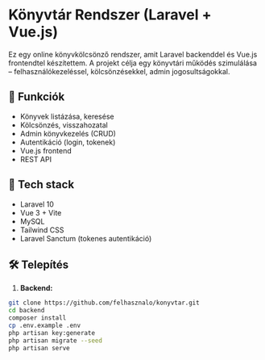 # Könyvtár Rendszer (Laravel + Vue.js)

Ez egy online könyvkölcsönző rendszer, amit Laravel backenddel és Vue.js frontendtel készítettem. A projekt célja egy könyvtári működés szimulálása – felhasználókezeléssel, kölcsönzésekkel, admin jogosultságokkal.

## 🚀 Funkciók

- Könyvek listázása, keresése
- Kölcsönzés, visszahozatal
- Admin könyvkezelés (CRUD)
- Autentikáció (login, tokenek)
- Vue.js frontend
- REST API

## 🧪 Tech stack

- Laravel 10
- Vue 3 + Vite
- MySQL
- Tailwind CSS
- Laravel Sanctum (tokenes autentikáció)

## 🛠 Telepítés

1. **Backend:**
```bash
git clone https://github.com/felhasznalo/konyvtar.git
cd backend
composer install
cp .env.example .env
php artisan key:generate
php artisan migrate --seed
php artisan serve
